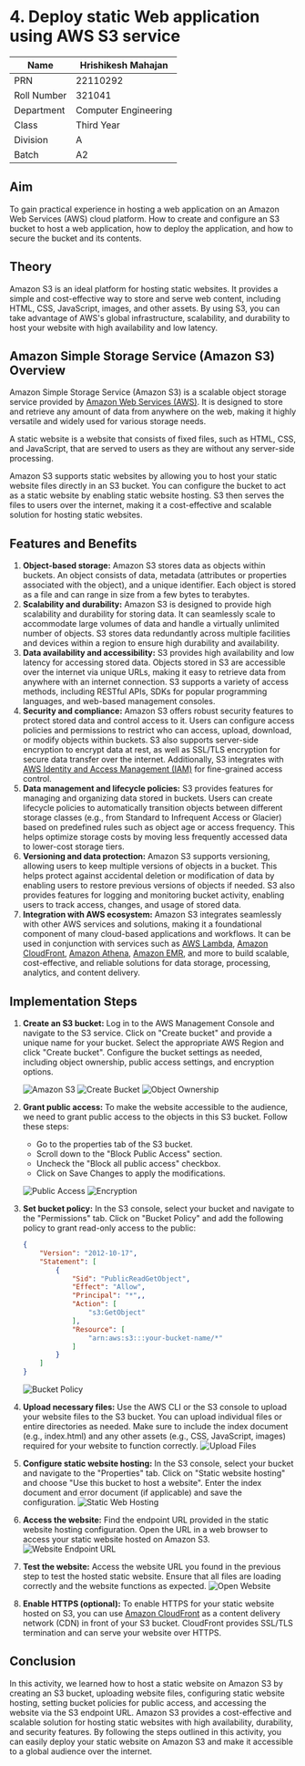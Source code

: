 # 4. Deploy static Web application using AWS S3 service

| Name        | Hrishikesh Mahajan   |
| ----------- | -------------------- |
| PRN         | 22110292             |
| Roll Number | 321041               |
| Department  | Computer Engineering |
| Class       | Third Year           |
| Division    | A                    |
| Batch       | A2                   |

## Aim

To gain practical experience in hosting a web application on an Amazon Web Services (AWS) cloud platform. How to create and configure an S3 bucket to host a web application, how to deploy the application, and how to secure the bucket and its contents.

## Theory

Amazon S3 is an ideal platform for hosting static websites. It provides a simple and cost-effective way to store and serve web content, including HTML, CSS, JavaScript, images, and other assets. By using S3, you can take advantage of AWS's global infrastructure, scalability, and durability to host your website with high availability and low latency.

## Amazon Simple Storage Service (Amazon S3) Overview

Amazon Simple Storage Service (Amazon S3) is a scalable object storage service provided by [Amazon Web Services (AWS)](https://aws.amazon.com/s3/). It is designed to store and retrieve any amount of data from anywhere on the web, making it highly versatile and widely used for various storage needs.

A static website is a website that consists of fixed files, such as HTML, CSS, and JavaScript, that are served to users as they are without any server-side processing.

Amazon S3 supports static websites by allowing you to host your static website files directly in an S3 bucket. You can configure the bucket to act as a static website by enabling static website hosting. S3 then serves the files to users over the internet, making it a cost-effective and scalable solution for hosting static websites.

## Features and Benefits

1. **Object-based storage:** Amazon S3 stores data as objects within buckets. An object consists of data, metadata (attributes or properties associated with the object), and a unique identifier. Each object is stored as a file and can range in size from a few bytes to terabytes.
2. **Scalability and durability:** Amazon S3 is designed to provide high scalability and durability for storing data. It can seamlessly scale to accommodate large volumes of data and handle a virtually unlimited number of objects. S3 stores data redundantly across multiple facilities and devices within a region to ensure high durability and availability.
3. **Data availability and accessibility:** S3 provides high availability and low latency for accessing stored data. Objects stored in S3 are accessible over the internet via unique URLs, making it easy to retrieve data from anywhere with an internet connection. S3 supports a variety of access methods, including RESTful APIs, SDKs for popular programming languages, and web-based management consoles.
4. **Security and compliance:** Amazon S3 offers robust security features to protect stored data and control access to it. Users can configure access policies and permissions to restrict who can access, upload, download, or modify objects within buckets. S3 also supports server-side encryption to encrypt data at rest, as well as SSL/TLS encryption for secure data transfer over the internet. Additionally, S3 integrates with [AWS Identity and Access Management (IAM)](https://aws.amazon.com/iam/) for fine-grained access control.
5. **Data management and lifecycle policies:** S3 provides features for managing and organizing data stored in buckets. Users can create lifecycle policies to automatically transition objects between different storage classes (e.g., from Standard to Infrequent Access or Glacier) based on predefined rules such as object age or access frequency. This helps optimize storage costs by moving less frequently accessed data to lower-cost storage tiers.
6. **Versioning and data protection:** Amazon S3 supports versioning, allowing users to keep multiple versions of objects in a bucket. This helps protect against accidental deletion or modification of data by enabling users to restore previous versions of objects if needed. S3 also provides features for logging and monitoring bucket activity, enabling users to track access, changes, and usage of stored data.
7. **Integration with AWS ecosystem:** Amazon S3 integrates seamlessly with other AWS services and solutions, making it a foundational component of many cloud-based applications and workflows. It can be used in conjunction with services such as [AWS Lambda](https://aws.amazon.com/lambda/), [Amazon CloudFront](https://aws.amazon.com/cloudfront/), [Amazon Athena](https://aws.amazon.com/athena/), [Amazon EMR](https://aws.amazon.com/emr/), and more to build scalable, cost-effective, and reliable solutions for data storage, processing, analytics, and content delivery.

## Implementation Steps

1. **Create an S3 bucket:** Log in to the AWS Management Console and navigate to the S3 service. Click on "Create bucket" and provide a unique name for your bucket. Select the appropriate AWS Region and click "Create bucket". Configure the bucket settings as needed, including object ownership, public access settings, and encryption options.

   ![Amazon S3](Picture1.png)
   ![Create Bucket](Picture2.png)
   ![Object Ownership](Picture3.png)
2. **Grant public access:** To make the website accessible to the audience, we need to grant public access to the objects in this S3 bucket. Follow these steps:
    - Go to the properties tab of the S3 bucket.
    - Scroll down to the "Block Public Access" section.
    - Uncheck the "Block all public access" checkbox.
    - Click on Save Changes to apply the modifications.

    ![Public Access](Picture4.png)
    ![Encryption](Picture5.png)
3. **Set bucket policy:** In the S3 console, select your bucket and navigate to the "Permissions" tab. Click on "Bucket Policy" and add the following policy to grant read-only access to the public:

   ```json
   {
       "Version": "2012-10-17",
       "Statement": [
           {
               "Sid": "PublicReadGetObject",
               "Effect": "Allow",
               "Principal": "*",,
               "Action": [
                   "s3:GetObject"
               ],
               "Resource": [
                   "arn:aws:s3:::your-bucket-name/*"
               ]
           }
       ]
   }
   ```

   ![Bucket Policy](Picture6.png)
4. **Upload necessary files:** Use the AWS CLI or the S3 console to upload your website files to the S3 bucket. You can upload individual files or entire directories as needed. Make sure to include the index document (e.g., index.html) and any other assets (e.g., CSS, JavaScript, images) required for your website to function correctly.
   ![Upload Files](Picture7.png)
5. **Configure static website hosting:** In the S3 console, select your bucket and navigate to the "Properties" tab. Click on "Static website hosting" and choose "Use this bucket to host a website". Enter the index document and error document (if applicable) and save the configuration.
   ![Static Web Hosting](Picture8.png)
6. **Access the website:** Find the endpoint URL provided in the static website hosting configuration. Open the URL in a web browser to access your static website hosted on Amazon S3.
   ![Website Endpoint URL](Picture9.png)
7. **Test the website:** Access the website URL you found in the previous step to test the hosted static website. Ensure that all files are loading correctly and the website functions as expected.
   ![Open Website](Picture10.png)
8. **Enable HTTPS (optional):** To enable HTTPS for your static website hosted on S3, you can use [Amazon CloudFront](https://aws.amazon.com/cloudfront/) as a content delivery network (CDN) in front of your S3 bucket. CloudFront provides SSL/TLS termination and can serve your website over HTTPS.

## Conclusion

In this activity, we learned how to host a static website on Amazon S3 by creating an S3 bucket, uploading website files, configuring static website hosting, setting bucket policies for public access, and accessing the website via the S3 endpoint URL. Amazon S3 provides a cost-effective and scalable solution for hosting static websites with high availability, durability, and security features. By following the steps outlined in this activity, you can easily deploy your static website on Amazon S3 and make it accessible to a global audience over the internet.
